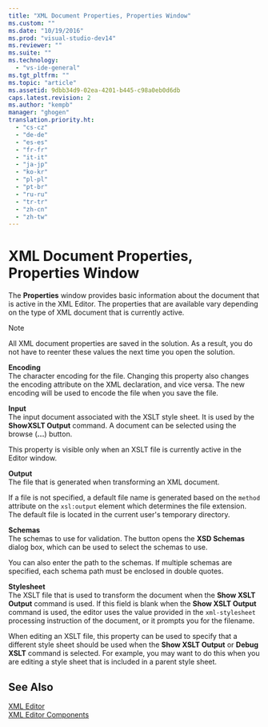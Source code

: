 ```yaml
---
title: "XML Document Properties, Properties Window"
ms.custom: ""
ms.date: "10/19/2016"
ms.prod: "visual-studio-dev14"
ms.reviewer: ""
ms.suite: ""
ms.technology: 
  - "vs-ide-general"
ms.tgt_pltfrm: ""
ms.topic: "article"
ms.assetid: 9dbb34d9-02ea-4201-b445-c98a0eb0d6db
caps.latest.revision: 2
ms.author: "kempb"
manager: "ghogen"
translation.priority.ht: 
  - "cs-cz"
  - "de-de"
  - "es-es"
  - "fr-fr"
  - "it-it"
  - "ja-jp"
  - "ko-kr"
  - "pl-pl"
  - "pt-br"
  - "ru-ru"
  - "tr-tr"
  - "zh-cn"
  - "zh-tw"
---
```

# XML Document Properties, Properties Window
The **Properties** window provides basic information about the document that is active in the XML Editor. The properties that are available vary depending on the type of XML document that is currently active.  
  
> [!NOTE]
>  All XML document properties are saved in the solution. As a result, you do not have to reenter these values the next time you open the solution.  
  
 **Encoding**  
 The character encoding for the file. Changing this property also changes the encoding attribute on the XML declaration, and vice versa. The new encoding will be used to encode the file when you save the file.  
  
 **Input**  
 The input document associated with the XSLT style sheet. It is used by the **ShowXSLT Output** command. A document can be selected using the browse (**...**) button.  
  
 This property is visible only when an XSLT file is currently active in the Editor window.  
  
 **Output**  
 The file that is generated when transforming an XML document.  
  
 If a file is not specified, a default file name is generated based on the `method` attribute on the `xsl:output` element which determines the file extension. The default file is located in the current user's temporary directory.  
  
 **Schemas**  
 The schemas to use for validation. The button opens the **XSD Schemas** dialog box, which can be used to select the schemas to use.  
  
 You can also enter the path to the schemas. If multiple schemas are specified, each schema path must be enclosed in double quotes.  
  
 **Stylesheet**  
 The XSLT file that is used to transform the document when the **Show XSLT Output** command is used. If this field is blank when the **Show XSLT Output** command is used, the editor uses the value provided in the `xml-stylesheet` processing instruction of the document, or it prompts you for the filename.  
  
 When editing an XSLT file, this property can be used to specify that a different style sheet should be used when the **Show XSLT Output** or **Debug XSLT** command is selected. For example, you may want to do this when you are editing a style sheet that is included in a parent style sheet.  
  
## See Also  
 [XML Editor](../xml-tools/xml-editor.md)   
 [XML Editor Components](../xml-tools/xml-editor-components.md)